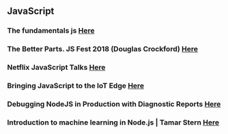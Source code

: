 ## JavaScript
### The fundamentals js [Here](https://dev.to/syntax/the-fundamentals-js)
### The Better Parts. JS Fest 2018 (Douglas Crockford) [Here](https://www.youtube.com/watch?v=XFTOG895C7c)
### Netflix JavaScript Talks [Here](https://www.youtube.com/watch?v=WLqc0EX8Bmg)
### Bringing JavaScript to the IoT Edge [Here](https://www.youtube.com/watch?v=bBzRLZWlco8)
### Debugging NodeJS in Production with Diagnostic Reports [Here](https://www.youtube.com/watch?v=PLiar_Aj9gs)
### Introduction to machine learning in Node.js | Tamar Stern [Here](https://www.youtube.com/watch?v=SF8sluhCQTY)
